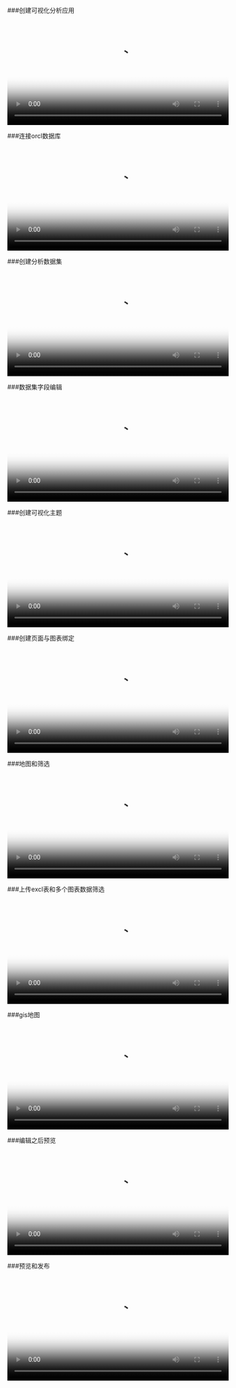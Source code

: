 
###创建可视化分析应用
<video id="my-video" class="video-js" controls preload="auto" width="100%"
poster="../../assets/new-project-setting.png" data-setup='{"aspectRatio":"16:9"}'>
  <source src="../../assets/video/2创建可视化分析应用.mp4" type='video/mp4' >
</video>

###连接orcl数据库
<video id="my-video" class="video-js" controls preload="auto" width="100%"
poster="../../assets/connect-oracle_1.png" data-setup='{"aspectRatio":"16:9"}'>
  <source src="../../assets/video/2连接orcl数据库.mp4" type='video/mp4' >
</video>

###创建分析数据集
<video id="my-video" class="video-js" controls preload="auto" width="100%"
poster="../../assets/connect-oracle_5.png" data-setup='{"aspectRatio":"16:9"}'>
  <source src="../../assets/video/3创建分析数据集.mp4" type='video/mp4' >
</video>

###数据集字段编辑
<video id="my-video" class="video-js" controls preload="auto" width="100%"
poster="../../assets/viewer_rename.png" data-setup='{"aspectRatio":"16:9"}'>
  <source src="../../assets/video/4数据集字段编辑.mp4" type='video/mp4' >
</video>

###创建可视化主题
<video id="my-video" class="video-js" controls preload="auto" width="100%"
poster="../../assets/lineBar03.png" data-setup='{"aspectRatio":"16:9"}'>
  <source src="../../assets/video/5创建可视化主题.mp4" type='video/mp4' >
</video>

###创建页面与图表绑定
<video id="my-video" class="video-js" controls preload="auto" width="100%"
poster="../../assets/viewer_rename.png" data-setup='{"aspectRatio":"16:9"}'>
  <source src="../../assets/video/6创建页面与图表绑定mp4" type='video/mp4' >
</video>

###地图和筛选
<video id="my-video" class="video-js" controls preload="auto" width="100%"
poster="../../assets/gis.png" data-setup='{"aspectRatio":"16:9"}'>
  <source src="../../assets/video/7地图和筛选.mp4" type='video/mp4' >
</video>

###上传excl表和多个图表数据筛选
<video id="my-video" class="video-js" controls preload="auto" width="100%"
poster="../../assets/upload_excel.png" data-setup='{"aspectRatio":"16:9"}'>
  <source src="../../assets/video/8上传excl表和多个图表数据筛选.mp4" type='video/mp4' >
</video>

###gis地图
<video id="my-video" class="video-js" controls preload="auto" width="100%"
poster="../../assets/gis.png" data-setup='{"aspectRatio":"16:9"}'>
  <source src="../../assets/video/9gis地图.mp4" type='video/mp4' >
</video>

###编辑之后预览
<video id="my-video" class="video-js" controls preload="auto" width="100%"
poster="../../assets/viewer_rename.png" data-setup='{"aspectRatio":"16:9"}'>
  <source src="../../assets/video/10编辑之后预览.mp4" type='video/mp4' >
</video>

###预览和发布
<video id="my-video" class="video-js" controls preload="auto" width="100%"
poster="../../assets/viewer_rename.png" data-setup='{"aspectRatio":"16:9"}'>
  <source src="../../assets/video/11预览和发布.mp4" type='video/mp4' >
</video>